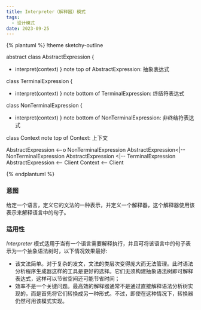 ```yaml
---
title: Interpreter（解释器）模式
tags: 
  - 设计模式
date: 2023-09-25
---
```


{% plantuml %}
!theme sketchy-outline

abstract class AbstractExpression
{
  + interpret(context)
}
note top of AbstractExpression: 抽象表达式

class TerminalExpression
{
  + interpret(context)
}
note bottom of TerminalExpression: 终结符表达式

class NonTerminalExpression
{
  + interpret(context)
}
note bottom of NonTerminalExpression: 非终结符表达式

class Context
note top of Context: 上下文

AbstractExpression <--o NonTerminalExpression
AbstractExpression<|-- NonTerminalExpression
AbstractExpression <|-- TerminalExpression
AbstractExpression <-- Client
Context <-- Client

{% endplantuml %}

### 意图
给定一个语言，定义它的文法的一种表示，并定义一个解释器，这个解释器使用该表示来解释语言中的句子。

### 适用性
*Interpreter* 模式适用于当有一个语言需要解释执行，并且可将该语言中的句子表示为一个抽象语法树时，以下情况效果最好:
* 该文法简单。对于复杂的发文，文法的类层次变得庞大而无法管理。此时语法分析程序生成器这样的工具是更好的选择。它们无须构建抽象语法树即可解释表达式，这样可以节省空间还可能节省时间；
* 效率不是一个关键问题。最高效的解释器通常不是通过直接解释语法分析树实现的，而是首先将它们转换成另一种形式。不过，即使在这种情况下，转换器仍然可用该模式实现。